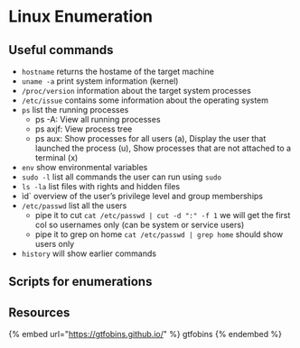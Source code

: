 # Linux Enumeration

## Useful commands

- `hostname` returns the hostame of the target machine
- `uname -a` print system information (kernel)
- `/proc/version` information about the target system processes
- `/etc/issue` contains some information about the operating system
- `ps` list the running processes
    - ps -A: View all running processes
    - ps axjf: View process tree
    - ps aux: Show processes for all users (a), Display the user that launched the process (u), Show processes that are not attached to a terminal (x)
- `env` show environmental variables
- `sudo -l` list all commands the user can run using `sudo`
- `ls -la` list files with rights and hidden files
- ìd` overview of the user’s privilege level and group memberships
- `/etc/passwd` list all the users
    - pipe it to cut `cat /etc/passwd | cut -d ":" -f 1` we will get the first col so usernames only (can be system or service users)
    - pipe it to grep on home `cat /etc/passwd | grep home` should show users only
- `history` will show earlier commands

## Scripts for enumerations

## Resources

{% embed url="https://gtfobins.github.io/" %} gtfobins {% endembed %}
